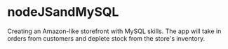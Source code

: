 # nodeJSandMySQL
Creating an Amazon-like storefront with MySQL skills. The app will take in orders from customers and deplete stock from the store's inventory.
